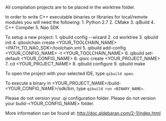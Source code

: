 
All compilation projects are to be placed in the worktree folder.

In order to write C++ executable binaries or libraries for local/remote 
    modules you will need the following:
    1. Python 2.7
    2. CMake
    3. qiBuild
    4. C++ Compiler
    5. Nao SDK

To setup a new project:
    1. qibuild config --wizard
    2. cd worktree
    3. qibuild init
    4. qitoolchain create <YOUR_TOOLCHAIN_NAME> 
       <PATH_TO_NAO_SDK>/toolchain.xml
    5. qibuild add-config <YOUR_CONFIG_NAME> -t <YOUR_TOOLCHAIN_NAME>
    6. qibuild set-default <YOUR_CONFIG_NAME>
    6. qisrc create <YOUR_PROJECT_NAME>
    7. cd <YOUR_PROJECT_NAME>
    8. qibuild configure
    9. qibuild make

To open the project with your selected IDE, type `qibuild open`.

To execute a binary in 
    <YOUR_PROJECT_NAME>/build-<YOUR_CONFIG_NAME>/sdk/bin,
    type `qibuild run <BINARY_NAME>`.

Please do not version your .qi configuration folder.
Please do not version your build-<YOUR_CONFIG_NAME> folder.

More information can be found at:
    http://doc.aldebaran.com/2-1/index.html